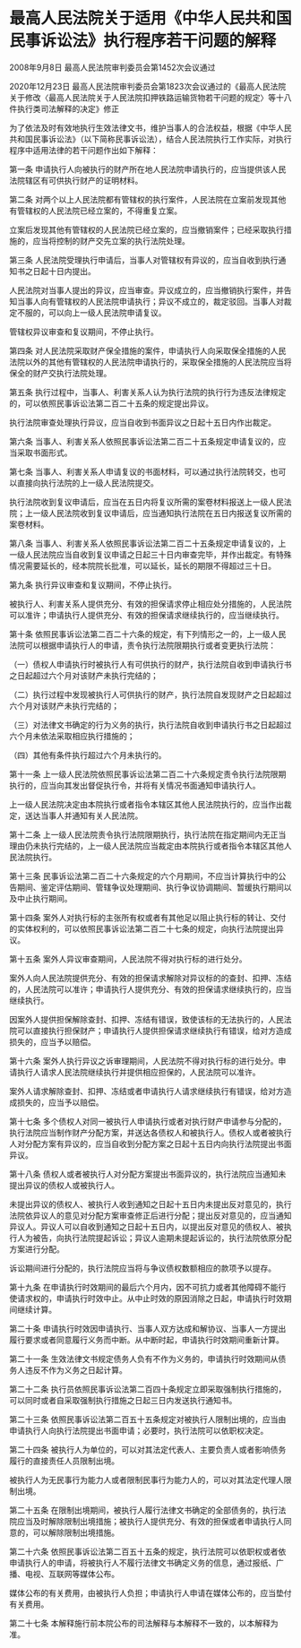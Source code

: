 # 最高人民法院关于适用《中华人民共和国民事诉讼法》执行程序若干问题的解释

2008年9月8日 最高人民法院审判委员会第1452次会议通过

2020年12月23日 最高人民法院审判委员会第1823次会议通过的《最高人民法院关于修改〈最高人民法院关于人民法院扣押铁路运输货物若干问题的规定〉等十八件执行类司法解释的决定》修正

<!-- INFO END -->

为了依法及时有效地执行生效法律文书，维护当事人的合法权益，根据《中华人民共和国民事诉讼法》（以下简称民事诉讼法），结合人民法院执行工作实际，对执行程序中适用法律的若干问题作出如下解释：

第一条 申请执行人向被执行的财产所在地人民法院申请执行的，应当提供该人民法院辖区有可供执行财产的证明材料。

第二条 对两个以上人民法院都有管辖权的执行案件，人民法院在立案前发现其他有管辖权的人民法院已经立案的，不得重复立案。

立案后发现其他有管辖权的人民法院已经立案的，应当撤销案件；已经采取执行措施的，应当将控制的财产交先立案的执行法院处理。

第三条 人民法院受理执行申请后，当事人对管辖权有异议的，应当自收到执行通知书之日起十日内提出。

人民法院对当事人提出的异议，应当审查。异议成立的，应当撤销执行案件，并告知当事人向有管辖权的人民法院申请执行；异议不成立的，裁定驳回。当事人对裁定不服的，可以向上一级人民法院申请复议。

管辖权异议审查和复议期间，不停止执行。

第四条 对人民法院采取财产保全措施的案件，申请执行人向采取保全措施的人民法院以外的其他有管辖权的人民法院申请执行的，采取保全措施的人民法院应当将保全的财产交执行法院处理。

第五条 执行过程中，当事人、利害关系人认为执行法院的执行行为违反法律规定的，可以依照民事诉讼法第二百二十五条的规定提出异议。

执行法院审查处理执行异议，应当自收到书面异议之日起十五日内作出裁定。

第六条 当事人、利害关系人依照民事诉讼法第二百二十五条规定申请复议的，应当采取书面形式。

第七条 当事人、利害关系人申请复议的书面材料，可以通过执行法院转交，也可以直接向执行法院的上一级人民法院提交。

执行法院收到复议申请后，应当在五日内将复议所需的案卷材料报送上一级人民法院；上一级人民法院收到复议申请后，应当通知执行法院在五日内报送复议所需的案卷材料。

第八条 当事人、利害关系人依照民事诉讼法第二百二十五条规定申请复议的，上一级人民法院应当自收到复议申请之日起三十日内审查完毕，并作出裁定。有特殊情况需要延长的，经本院院长批准，可以延长，延长的期限不得超过三十日。

第九条 执行异议审查和复议期间，不停止执行。

被执行人、利害关系人提供充分、有效的担保请求停止相应处分措施的，人民法院可以准许；申请执行人提供充分、有效的担保请求继续执行的，应当继续执行。

第十条 依照民事诉讼法第二百二十六条的规定，有下列情形之一的，上一级人民法院可以根据申请执行人的申请，责令执行法院限期执行或者变更执行法院：

（一）债权人申请执行时被执行人有可供执行的财产，执行法院自收到申请执行书之日起超过六个月对该财产未执行完结的；

（二）执行过程中发现被执行人可供执行的财产，执行法院自发现财产之日起超过六个月对该财产未执行完结的；

（三）对法律文书确定的行为义务的执行，执行法院自收到申请执行书之日起超过六个月未依法采取相应执行措施的；

（四）其他有条件执行超过六个月未执行的。

第十一条 上一级人民法院依照民事诉讼法第二百二十六条规定责令执行法院限期执行的，应当向其发出督促执行令，并将有关情况书面通知申请执行人。

上一级人民法院决定由本院执行或者指令本辖区其他人民法院执行的，应当作出裁定，送达当事人并通知有关人民法院。

第十二条 上一级人民法院责令执行法院限期执行，执行法院在指定期间内无正当理由仍未执行完结的，上一级人民法院应当裁定由本院执行或者指令本辖区其他人民法院执行。

第十三条 民事诉讼法第二百二十六条规定的六个月期间，不应当计算执行中的公告期间、鉴定评估期间、管辖争议处理期间、执行争议协调期间、暂缓执行期间以及中止执行期间。

第十四条 案外人对执行标的主张所有权或者有其他足以阻止执行标的转让、交付的实体权利的，可以依照民事诉讼法第二百二十七条的规定，向执行法院提出异议。

第十五条 案外人异议审查期间，人民法院不得对执行标的进行处分。

案外人向人民法院提供充分、有效的担保请求解除对异议标的的查封、扣押、冻结的，人民法院可以准许；申请执行人提供充分、有效的担保请求继续执行的，应当继续执行。

因案外人提供担保解除查封、扣押、冻结有错误，致使该标的无法执行的，人民法院可以直接执行担保财产；申请执行人提供担保请求继续执行有错误，给对方造成损失的，应当予以赔偿。

第十六条 案外人执行异议之诉审理期间，人民法院不得对执行标的进行处分。申请执行人请求人民法院继续执行并提供相应担保的，人民法院可以准许。

案外人请求解除查封、扣押、冻结或者申请执行人请求继续执行有错误，给对方造成损失的，应当予以赔偿。

第十七条 多个债权人对同一被执行人申请执行或者对执行财产申请参与分配的，执行法院应当制作财产分配方案，并送达各债权人和被执行人。债权人或者被执行人对分配方案有异议的，应当自收到分配方案之日起十五日内向执行法院提出书面异议。

第十八条 债权人或者被执行人对分配方案提出书面异议的，执行法院应当通知未提出异议的债权人或被执行人。

未提出异议的债权人、被执行人收到通知之日起十五日内未提出反对意见的，执行法院依异议人的意见对分配方案审查修正后进行分配；提出反对意见的，应当通知异议人。异议人可以自收到通知之日起十五日内，以提出反对意见的债权人、被执行人为被告，向执行法院提起诉讼；异议人逾期未提起诉讼的，执行法院依原分配方案进行分配。

诉讼期间进行分配的，执行法院应当将与争议债权数额相应的款项予以提存。

第十九条 在申请执行时效期间的最后六个月内，因不可抗力或者其他障碍不能行使请求权的，申请执行时效中止。从中止时效的原因消除之日起，申请执行时效期间继续计算。

第二十条 申请执行时效因申请执行、当事人双方达成和解协议、当事人一方提出履行要求或者同意履行义务而中断。从中断时起，申请执行时效期间重新计算。

第二十一条 生效法律文书规定债务人负有不作为义务的，申请执行时效期间从债务人违反不作为义务之日起计算。

第二十二条 执行员依照民事诉讼法第二百四十条规定立即采取强制执行措施的，可以同时或者自采取强制执行措施之日起三日内发送执行通知书。

第二十三条 依照民事诉讼法第二百五十五条规定对被执行人限制出境的，应当由申请执行人向执行法院提出书面申请；必要时，执行法院可以依职权决定。

第二十四条 被执行人为单位的，可以对其法定代表人、主要负责人或者影响债务履行的直接责任人员限制出境。

被执行人为无民事行为能力人或者限制民事行为能力人的，可以对其法定代理人限制出境。

第二十五条 在限制出境期间，被执行人履行法律文书确定的全部债务的，执行法院应当及时解除限制出境措施；被执行人提供充分、有效的担保或者申请执行人同意的，可以解除限制出境措施。

第二十六条 依照民事诉讼法第二百五十五条的规定，执行法院可以依职权或者依申请执行人的申请，将被执行人不履行法律文书确定义务的信息，通过报纸、广播、电视、互联网等媒体公布。

媒体公布的有关费用，由被执行人负担；申请执行人申请在媒体公布的，应当垫付有关费用。

第二十七条 本解释施行前本院公布的司法解释与本解释不一致的，以本解释为准。